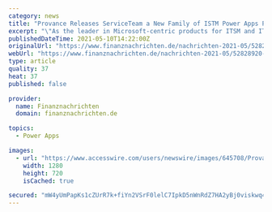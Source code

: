 ```yaml
---
category: news
title: "Provance Releases ServiceTeam a New Family of ISTM Power Apps Products"
excerpt: "\"As the leader in Microsoft-centric products for ITSM and ITAM, we developed ServiceTeam to work within a Microsoft Power Apps or Dynamics 365 environment,\" said Kelly Moodie, CEO of Provance."
publishedDateTime: 2021-05-10T14:22:00Z
originalUrl: "https://www.finanznachrichten.de/nachrichten-2021-05/52828920-provance-releases-serviceteam-a-new-family-of-istm-power-apps-products-200.htm"
webUrl: "https://www.finanznachrichten.de/nachrichten-2021-05/52828920-provance-releases-serviceteam-a-new-family-of-istm-power-apps-products-200.htm"
type: article
quality: 37
heat: 37
published: false

provider:
  name: Finanznachrichten
  domain: finanznachrichten.de

topics:
  - Power Apps

images:
  - url: "https://www.accesswire.com/users/newswire/images/645708/Provance-Shot.jpg"
    width: 1280
    height: 720
    isCached: true

secured: "mW4yUmPapKs1cZUrR7k+fiYn2VSrF0lelC7IpkD5nWnRdZ7HA2yBj0viskwq4QpdQqRZs8ega+/8+65Vr6jGdnSoPoSvLyebOdzlesnXiS2nBy74dPdKOOoQcv8OrFUQUAn851G4w6xKbOGPf3C6GPCMVllyC5tRAeHjyIiRTTW+2CC/qDsTkSrdFNmIteStpJYHYXWFWR2wSDAZDpo9PVgGXjjfmcVKSgftOm8Urh7XM9/QRs2OjzhvdhpNW2AT4DLSFz7855kssOpRL8yhIkDKKFnGWecoJTsHqf/jAaSWP3kCTn5owvIGqxk2bJpiKhBvGhI1jqHuacDx580XUHaiTp1Hh6oDandFhsmyoeI=;4vrGUjYCIRDEmZwFcpPgdg=="
---
```


